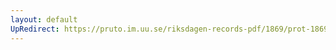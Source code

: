 ```yaml
---
layout: default
UpRedirect: https://pruto.im.uu.se/riksdagen-records-pdf/1869/prot-1869--fk--305/prot-1869--fk--305_064.pdf
---
```

